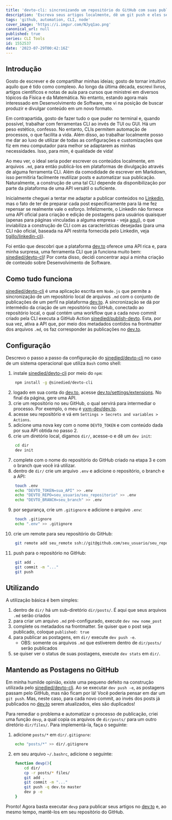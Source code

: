 ```yaml
---
title: 'devto-cli: sincronizando um repositório do GitHub com suas publicações do dev.to'
description: 'Escreva seus artigos localmente, dê um git push e eles serão automaticamente publicados no dev.to.'
tags: 'github, automation, CLI, node'
cover_image: 'https://i.imgur.com/NJyq1ao.png'
canonical_url: null
published: true
series: CLI Tools
id: 1552537
date: '2023-07-29T00:42:16Z'
---
```


Introdução
------

Gosto de escrever e de compartilhar minhas ideias; gosto de tornar intuitivo aquilo que é tido como complexo. Ao longo da última década, escrevi livros, artigos científicos e notas de aula para cursos que ministrei em diversos tópicos da Física e da Matemática. No entanto, estando agora mais interessado em Desenvolvimento de Software, me vi na posição de buscar produzir e divulgar conteúdo em um novo formato.

Em contrapartida, gosto de fazer tudo o que puder no terminal e, quando possível, trabalhar com ferramentas CLI ao invés de TUI ou GUI. Há um peso estético, confesso. No entanto, CLIs permitem automação de processos, o que facilita a vida. Além disso, ao trabalhar localmente posso me dar ao luxo de utilizar de todas as configurações e customizações que fiz em meu computador para melhor se adaptarem as minhas necessidades. Isso, para mim, é qualidade de vida!

Ao meu ver, o ideal seria poder escrever os conteúdos localmente, em arquivos `.md`, para então publicá-los em plataformas de divulgação através de alguma ferramenta CLI. Além da comodidade de escrever em Markdown, isso permitiria facilmente reutilizar posts e automatizar sua publicação. Naturalmente, a construção de uma tal CLI depende da disponibilização por parte da plataforma de uma API versátil o suficiente.

Inicialmente cheguei a tentar me adaptar a publicar conteúdos no [Linkedin](https://linkedin/in/yxmartins), mas o fato de ter de preparar cada post especificamente para lá me fez repensar se realmente vale o esforço. Infelizmente, o Linkedin não fornece uma API oficial para criação e edição de postagens para usuários quaisquer (apenas para páginas vinculadas a alguma empresa - veja [aqui](https://www.linkedin.com/developers/apps/new?src=re-other&veh=learn.microsoft.com%7Cre-other)), o que inviabiliza a construção de CLI com as características desejadas (para uma CLI não oficial, baseada na API restrita fornecida pelo Linkedin, veja [tigillo/linkedin-cli](https://github.com/tigillo/linkedin-cli)).

Foi então que descobri que a plataforma [dev.to](https://dev.to) oferece uma API rica e, para minha surpresa, uma ferramenta CLI que já funciona muito bem: [sinedied/devto-cli](https://github.com/sinedied/devto-cli)! Por conta disso, decidi concentrar aqui a minha criação de conteúdo sobre Desenvolvimento de Software.

Como tudo funciona
----------
[sinedied/devto-cli](https://github.com/sinedied/devto-cli) é uma aplicação escrita em `Node.js` que permite a sincronização de um repositório local de arquivos `.md` com o conjunto de publicações de um perfil na plataforma [dev.to](https://dev.to). A sincronização se dá por intermédio da criação de um repositório no GitHub, conectado ao repositório local, o qual contém uma workflow que a cada novo commit criado pela CLI executa a GitHub Action [sinedied/publish-devto](https://github.com/sinedied/publish-devto). Esta, por sua vez, ativa a API que, por meio dos metadados contidos na frontmatter dos arquivos `.md`, os faz corresponder às publicações no [dev.to](https://dev.to).

Configuração
-----------

Descrevo o passo a passo da configuração do [sinedied/devto-cli](https://github.com/sinedied/devto-cli) no caso de um sistema operacional que utiliza `Bash` como shell:

1. instale [sinedied/devto-cli](https://github.com/sinedied/devto-cli) por meio do `npm`:
```bash
    npm install -g @sinedied/devto-cli
```
2. logado em sua conta do [dev.to](https://dev.to), acesse [dev.to/settings/extensions](https://dev.to/settings/extensions). No final da página, gere uma API.  
3. crie um repositório no seu GitHub, o qual servirá para intermediar o processo. Por exemplo, o meu é [yxm-dev/dev.to](https://github.com/yxm-dev/dev.to).
4. acesse seu repositório e vá em `Settings > Secrets and variables > Actions`.
5. adicione uma nova key com o nome `DEVTO_TOKEN` e com conteúdo dada por sua API obtida no passo 2.
6. crie um diretório local, digamos `dir/`, acesse-o e dê um `dev init`:
```bash
    cd dir
    dev init
```
7. complete com o nome do repositório do GitHub criado na etapa 3 e com o branch que você irá utilizar.
8. dentro de `dir/` crie um arquivo `.env` e adicione o repositório, o branch e a API:
```bash
    touch .env
    echo "DEVTO_TOKEN=sua_API" >> .env
    echo "DEVTO_REPO=seu_usuario/seu_repositorio" >> .env
    echo "DEVTO_BRANCH=seu_branch" >> .env
```
9. por segurança, crie um `.gitignore` e adicione o arquivo `.env`:
```bash
    touch .gitignore
    echo ".env" >> .gitignore
```
10. crie um remote para seu repositório do GitHub:
```bash
    git remote add seu_remote ssh://git@github.com/seu_usuario/seu_repositorio
```
11. push para o repositório no GitHub:
```bash
    git add .
    git commit -m "..."
    git push
```

Utilizando
---------

A utilização básica é bem simples:

1. dentro de `dir/` há um sub-diretório `dir/posts/`. É aqui que seus arquivos `.md` serão criados
2. para criar um arquivo `.md` pré-configurado, execute `dev new nome_post`
3. complete os metadados na frontmatter. Se quiser que o post seja publicado, coloque `published: true`
4. para publicar as postagens, em `dir/` execute `dev push -e`.
    * OBS: somente os arquivos `.md` que estiverem dentro de `dir/posts/` serão publicados  
5. se quiser ver o status de suas postagens, execute `dev stats` em `dir/`.

Mantendo as Postagens no GitHub
----------

Em minha humilde opinião, existe uma pequeno defeito na construção utilizada pelo [sinedied/devto-cli](https://github.com/sinedied/devto-cli). Ao se executar `dev push -e`, as postagens passam pelo GitHub, mas não ficam por lá! Você poderia pensar em dar um `git push`. Mas, neste caso, para cada novo commit, ao invés dos posts já publicados no [dev.to](https://dev.to) serem atualizados, eles são duplicados! 

Para remediar o problema e automatizar o processo de publicação, criei uma função `devp`, a qual copia os arquivos de `dir/posts/` para um outro diretório `dir/files/`. Para implementá-la, faça o seguinte:

1. adicione `posts/*` em `dir/.gitignore`:
```bash
    echo "posts/*" >> dir/.gitignore
```
2. em seu arquivo `~/.bashrc`, adicione o seguinte:
```bash
    function devp(){
        cd dir/
        cp -r posts/* files/
        git add .
        git commit -m "..."
        git push -q dev.to master
        dev p -e
    }

```

Pronto! Agora basta executar `devp` para publicar seus artigos no [dev.to](https://dev.to) e, ao mesmo tempo, mantê-los em seu repositório do GitHub.



